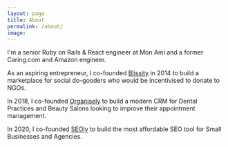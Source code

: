 ```yaml
---
layout: page
title: About
permalink: /about/
image:
---
```


I'm a senior Ruby on Rails & React engineer at Mon Ami and a former Caring.com and Amazon engineer.

As an aspiring entrepreneur, I co-founded [Blissity][blissity] in 2014 to build a marketplace for social do-gooders who would be incentivised to donate to NGOs.

In 2018, I co-founded [Organisely][organisely] to build a modern CRM for Dental Practices and Beauty Salons looking to improve their appointment management.

In 2020, I co-founded [SEOly][seoly] to build the most affordable SEO tool for Small Businesses and Agencies.

[blissity]: https://www.youtube.com/watch?v=ucq9ioECuQE
[organisely]: https://www.organisely.app
[seoly]: https://www.seoly.app
